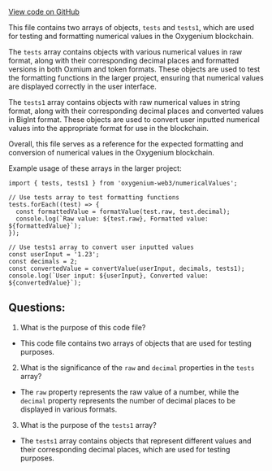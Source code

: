 [View code on GitHub](https://github.com/oxygenium/oxygenium-web3/packages/web3/src/utils/number.fixture.ts)

This file contains two arrays of objects, `tests` and `tests1`, which are used for testing and formatting numerical values in the Oxygenium blockchain. 

The `tests` array contains objects with various numerical values in raw format, along with their corresponding decimal places and formatted versions in both Oxmium and token formats. These objects are used to test the formatting functions in the larger project, ensuring that numerical values are displayed correctly in the user interface. 

The `tests1` array contains objects with raw numerical values in string format, along with their corresponding decimal places and converted values in BigInt format. These objects are used to convert user inputted numerical values into the appropriate format for use in the blockchain. 

Overall, this file serves as a reference for the expected formatting and conversion of numerical values in the Oxygenium blockchain. 

Example usage of these arrays in the larger project:

```
import { tests, tests1 } from 'oxygenium-web3/numericalValues';

// Use tests array to test formatting functions
tests.forEach((test) => {
  const formattedValue = formatValue(test.raw, test.decimal);
  console.log(`Raw value: ${test.raw}, Formatted value: ${formattedValue}`);
});

// Use tests1 array to convert user inputted values
const userInput = '1.23';
const decimals = 2;
const convertedValue = convertValue(userInput, decimals, tests1);
console.log(`User input: ${userInput}, Converted value: ${convertedValue}`);
```
## Questions: 
 1. What is the purpose of this code file?
- This code file contains two arrays of objects that are used for testing purposes.

2. What is the significance of the `raw` and `decimal` properties in the `tests` array?
- The `raw` property represents the raw value of a number, while the `decimal` property represents the number of decimal places to be displayed in various formats.

3. What is the purpose of the `tests1` array?
- The `tests1` array contains objects that represent different values and their corresponding decimal places, which are used for testing purposes.